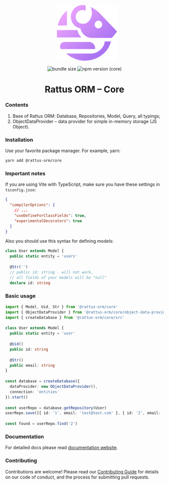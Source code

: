 <p align="center">
  <img style="margin-right: -15px" width="192px" src="https://raw.githubusercontent.com/lyohaplotinka/rattus-orm/main/assets/logo.svg" alt="Rattus ORM">
</p>

<p align="center">
  <img alt="bundle size" src="https://img.shields.io/bundlephobia/minzip/%40rattus-orm%2Fcore">
  <img alt="npm version (core)" src="https://img.shields.io/npm/v/%40rattus-orm%2Fcore">
</p>

<h1 align="center">Rattus ORM – Core</h1>

### Contents
1. Base of Rattus ORM: Database, Repositories, Model, Query, all typings;
2. ObjectDataProvider – data provider for simple in-memory storage (JS Object).

### Installation
Use your favorite package manager. For example, yarn: 
```bash
yarn add @rattus-orm/core
```

### Important notes
If you are using Vite with TypeScript, make sure you have these settings in `tsconfig.json`:
```json
{
  "compilerOptions": {
    // ...
    "useDefineForClassFields": true,
    "experimentalDecorators": true
  }
}
```

Also you should use this syntax for defining models:
```typescript
class User extends Model {
  public static entity = 'users'

  @Str('')
  // public id: string - will not work, 
  // all fields of your models will be "null"
  declare id: string
```

### Basic usage

```typescript
import { Model, Uid, Str } from '@rattus-orm/core'
import { ObjectDataProvider } from '@rattus-orm/core/object-data-provider'
import { createDatabase } from '@rattus-orm/core/src'

class User extends Model {
  public static entity = 'user'

  @Uid()
  public id: string

  @Str()
  public email: string
}

const database = createDatabase({
  dataProvider: new ObjectDataProvider(),
  connection: 'entities'
}).start()

const userRepo = database.getRepository(User)
userRepo.save([{ id: '1', email: 'test@test.com' }, { id: '2', email: 'test2@test.com' }])

const found = userRepo.find('2')
```

### Documentation
For detailed docs please read [documentation website](https://lyohaplotinka.github.io/rattus-orm/docs/category/core-package).

### Contributing
Contributions are welcome! Please read our [Contributing Guide](../../CONTRIBUTING.md) for details on our code of conduct, and the process for submitting pull requests.
